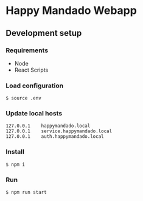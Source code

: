 # Happy Mandado Webapp

## Development setup

### Requirements
 - Node
 - React Scripts

### Load configuration
```
$ source .env
```

### Update local hosts
```
127.0.0.1    happymandado.local
127.0.0.1    service.happymandado.local
127.0.0.1    auth.happymandado.local
```

### Install
```
$ npm i
```

### Run
```
$ npm run start
```
